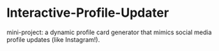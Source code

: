# Interactive-Profile-Updater
mini-project: a dynamic profile card generator that mimics social media profile updates (like Instagram!).
